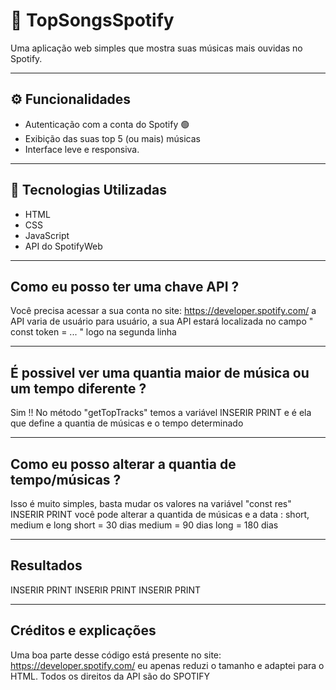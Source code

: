 # 🎵 TopSongsSpotify

Uma aplicação web simples que mostra suas músicas mais ouvidas no Spotify.

---

## ⚙️ Funcionalidades

- Autenticação com a conta do Spotify 🟢
- Exibição das suas top 5 (ou mais) músicas
- Interface leve e responsiva.  

---

## 🔨 Tecnologias Utilizadas

- HTML
- CSS
- JavaScript   
- API do SpotifyWeb 

---

## Como eu posso ter uma chave API ?

Você precisa acessar a sua conta no site: https://developer.spotify.com/
a API varia de usuário para usuário, a sua API estará localizada no campo
" const token = ... " logo na segunda linha

---

## É possivel ver uma quantia maior de música ou um tempo diferente ?

Sim !! No método "getTopTracks" temos a variável
INSERIR PRINT 
e é ela que define a quantia de músicas e o tempo determinado

---

## Como eu posso alterar a quantia de tempo/músicas ?

Isso é muito simples, basta mudar os valores na variável "const res"
INSERIR PRINT
você pode alterar a quantida de músicas e a data : short, medium e long
short = 30 dias 
medium = 90 dias
long = 180 dias

---

## Resultados

INSERIR PRINT
INSERIR PRINT
INSERIR PRINT

---

## Créditos e explicações

Uma boa parte desse código está presente no site: https://developer.spotify.com/
eu apenas reduzi o tamanho e adaptei para o HTML. 
Todos os direitos da API são do SPOTIFY 













